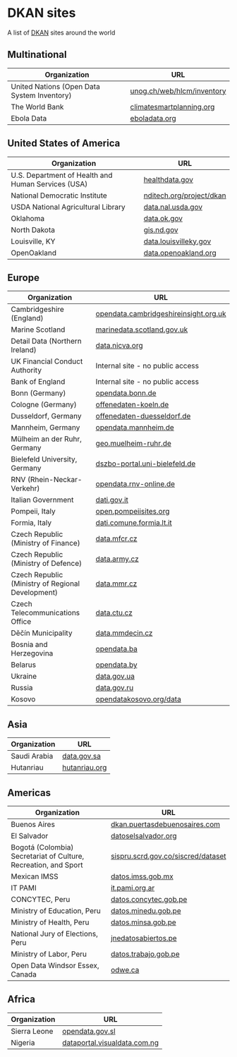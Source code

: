 # DKAN sites
A list of [DKAN](http://nucivic.com/dkan) sites around the world

## Multinational
| Organization        | URL           |
| ------------- | ------------- |
| United Nations (Open Data System Inventory)      | [unog.ch/web/hlcm/inventory](http://www3.unog.ch/web/hlcm/inventory/) |
| The World Bank      | [climatesmartplanning.org](http://climatesmartplanning.org) |
| Ebola Data      | [eboladata.org](http://eboladata.org/) |

## United States of America
| Organization        | URL           |
| ------------- | ------------- |
| U.S. Department of Health and Human Services (USA)      | [healthdata.gov](http://healthdata.gov) |
| National Democratic Institute      | [nditech.org/project/dkan](https://www.nditech.org/project/dkan) |
| USDA National Agricultural Library       | [data.nal.usda.gov](http://data.nal.usda.gov) |
| Oklahoma      | [data.ok.gov](http://data.ok.gov) |
| North Dakota      | [gis.nd.gov](http://gis.nd.gov) |
| Louisville, KY | [data.louisvilleky.gov](https://data.louisvilleky.gov/) |
| OpenOakland      | [data.openoakland.org](http://data.openoakland.org) |

## Europe
| Organization        | URL           |
| ------------- | ------------- |
| Cambridgeshire (England)      | [opendata.cambridgeshireinsight.org.uk](http://opendata.cambridgeshireinsight.org.uk) |
| Marine Scotland      | [marinedata.scotland.gov.uk](http://marinedata.scotland.gov.uk) |
| Detail Data (Northern Ireland) | [data.nicva.org](http://data.nicva.org/) |
| UK Financial Conduct Authority | Internal site - no public access |
| Bank of England | Internal site - no public access |
| Bonn (Germany)      | [opendata.bonn.de](http://opendata.bonn.de) |
| Cologne (Germany)      | [offenedaten-koeln.de](http://www.offenedaten-koeln.de) |
| Dusseldorf, Germany | [offenedaten-duesseldorf.de](http://www.offenedaten-duesseldorf.de) |
| Mannheim, Germany | [opendata.mannheim.de](https://opendata.mannheim.de) |
| Mülheim an der Ruhr, Germany | [geo.muelheim-ruhr.de](https://geo.muelheim-ruhr.de/) |
| Bielefeld University, Germany | [dszbo-portal.uni-bielefeld.de](https://dszbo-portal.uni-bielefeld.de) |
| RNV (Rhein-Neckar-Verkehr) | [opendata.rnv-online.de](https://opendata.rnv-online.de/) |
| Italian Government      | [dati.gov.it](http://dati.gov.it) |
| Pompeii, Italy | [open.pompeiisites.org](http://open.pompeiisites.org) | 
| Formia, Italy | [dati.comune.formia.lt.it](http://dati.comune.formia.lt.it/) | 
| Czech Republic (Ministry of Finance)      | [data.mfcr.cz](http://data.mfcr.cz/) |
| Czech Republic (Ministry of Defence)      | [data.army.cz](http://data.army.cz/) |
| Czech Republic (Ministry of Regional Development)      | [data.mmr.cz](http://data.mmr.cz/) |
| Czech Telecommunications Office | [data.ctu.cz](http://data.ctu.cz/) |
| Děčín Municipality | [data.mmdecin.cz](http://data.mmdecin.cz/) |
| Bosnia and Herzegovina | [opendata.ba](http://opendata.ba) | 
| Belarus | [opendata.by](http://opendata.by) |
| Ukraine      | [data.gov.ua](http://data.gov.ua/) |
| Russia      | [data.gov.ru](http://data.gov.ru/) |
| Kosovo      | [opendatakosovo.org/data](http://opendatakosovo.org/data/) |

## Asia
| Organization        | URL           |
| ------------- | ------------- |
| Saudi Arabia | [data.gov.sa](http://data.gov.sa/) |
| Hutanriau      | [hutanriau.org](http://Hutanriau.org) |

## Americas
| Organization        | URL           |
| ------------- | ------------- |
| Buenos Aires      | [dkan.puertasdebuenosaires.com](http://dkan.puertasdebuenosaires.com) |
| El Salvador      | [datoselsalvador.org](http://datoselsalvador.org) |
| Bogotá (Colombia) Secretariat of Culture, Recreation, and Sport      | [sispru.scrd.gov.co/siscred/dataset](http://sispru.scrd.gov.co/siscred/dataset) |
| Mexican IMSS | [datos.imss.gob.mx](http://datos.imss.gob.mx/) |
| IT PAMI      | [it.pami.org.ar](https://it.pami.org.ar/) |
| CONCYTEC, Peru    | [datos.concytec.gob.pe](http://datos.concytec.gob.pe/) |
| Ministry of Education, Peru    | [datos.minedu.gob.pe](http://datos.minedu.gob.pe/) |
| Ministry of Health, Peru    | [datos.minsa.gob.pe](http://datos.minsa.gob.pe/) |
| National Jury of Elections, Peru    | [jnedatosabiertos.pe](http://jnedatosabiertos.pe/) |
| Ministry of Labor, Peru    | [datos.trabajo.gob.pe](http://datos.trabajo.gob.pe/) |
| Open Data Windsor Essex, Canada  | [odwe.ca](http://odwe.ca/) |

## Africa
| Organization        | URL           |
| ------------- | ------------- |
| Sierra Leone | [opendata.gov.sl](http://opendata.gov.sl) |
| Nigeria      | [dataportal.visualdata.com.ng](http://dataportal.visualdata.com.ng) |
